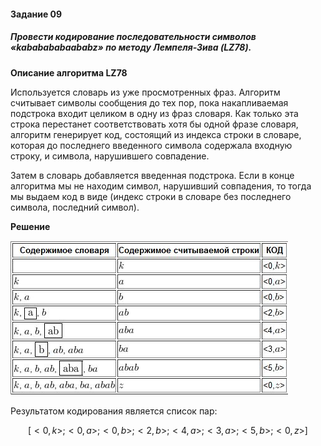 #### Задание 09

##### Провести кодирование последовательности символов «kababababaababz» по методу Лемпеля-Зива (LZ78).

**Описание алгоритма LZ78**

Используется словарь из уже просмотренных фраз. Алгоритм считывает символы сообщения до тех пор, пока накапливаемая подстрока входит целиком в одну из фраз словаря. Как только эта строка перестанет соответствовать хотя бы одной фразе словаря, алгоритм генерирует код, состоящий из индекса строки в словаре, которая до последнего введенного символа содержала входную строку, и символа, нарушившего совпадение.

Затем в словарь добавляется введенная подстрока. Если в конце алгоритма мы не находим символ, нарушивший совпадения, то тогда мы выдаем код в виде (индекс строки в словаре без последнего символа, последний символ).

**Решение**

![Screenshot_1](./Practice_09/Screenshot_1.png)

Результатом кодирования является список пар:

$$[<0,k>;<0,a>;<0,b>;<2,b>;<4,a>;<3,a>;<5,b>;<0,z>]$$